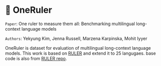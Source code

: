 # 💍 OneRuler
`Paper`: One ruler to measure them all: Benchmarking multilingual long-context language models 

`Authors`: Yekyung Kim, Jenna Russell, Marzena Karpinska, Mohit Iyyer

OneRuler is dataset for evaluation of multilingual long-context language models. This work is based on [RULER](https://arxiv.org/pdf/2404.06654) and extend it to 25 langugaes. base code is also from [RULER repo](https://github.com/NVIDIA/RULER).



